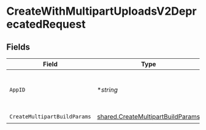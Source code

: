 # CreateWithMultipartUploadsV2DeprecatedRequest


## Fields

| Field                                                                                  | Type                                                                                   | Required                                                                               | Description                                                                            | Example                                                                                |
| -------------------------------------------------------------------------------------- | -------------------------------------------------------------------------------------- | -------------------------------------------------------------------------------------- | -------------------------------------------------------------------------------------- | -------------------------------------------------------------------------------------- |
| `AppID`                                                                                | **string*                                                                              | :heavy_minus_sign:                                                                     | N/A                                                                                    | app-af469a92-5b45-4565-b3c4-b79878de67d2                                               |
| `CreateMultipartBuildParams`                                                           | [shared.CreateMultipartBuildParams](../../models/shared/createmultipartbuildparams.md) | :heavy_check_mark:                                                                     | N/A                                                                                    |                                                                                        |